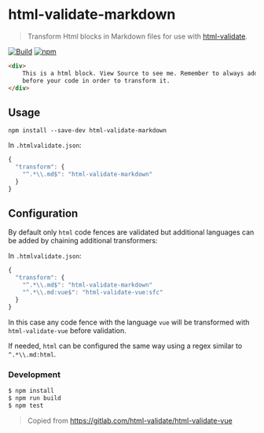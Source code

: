 # html-validate-markdown

> Transform Html blocks in Markdown files for use with [html-validate].

[![Build](https://github.com/OlofFredriksson/html-validate-markdown/workflows/Build/badge.svg)](https://github.com/OlofFredriksson/html-validate-markdown/actions)
[![npm](https://img.shields.io/npm/v/html-validate-markdown)](https://www.npmjs.com/package/html-validate-markdown)

````html
<div>
    This is a html block. View Source to see me. Remember to always add ```html
    before your code in order to transform it.
</div>
````

[html-validate]: https://www.npmjs.com/package/html-validate

## Usage

`npm install --save-dev html-validate-markdown`

In `.htmlvalidate.json`:

```js
{
  "transform": {
    "^.*\\.md$": "html-validate-markdown"
  }
}
```

## Configuration

By default only `html` code fences are validated but additional languages can be added by chaining additional transformers:

In `.htmlvalidate.json`:

```js
{
  "transform": {
    "^.*\\.md$": "html-validate-markdown"
    "^.*\\.md:vue$": "html-validate-vue:sfc"
  }
}
```

In this case any code fence with the language `vue` will be transformed with `html-validate-vue` before validation.

If needed, `html` can be configured the same way using a regex similar to `^.*\\.md:html`.

### Development

```bash
$ npm install
$ npm run build
$ npm test
```

> Copied from
> https://gitlab.com/html-validate/html-validate-vue
